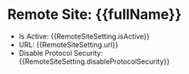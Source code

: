 # Remote Site: {{fullName}}

- Is Active: {{RemoteSiteSetting.isActive}}
- URL: {{RemoteSiteSetting.url}}
- Disable Protocol Security: {{RemoteSiteSetting.disableProtocolSecurity}}